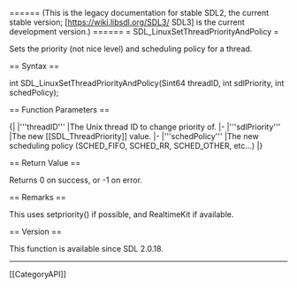 ====== (This is the legacy documentation for stable SDL2, the current stable version; [https://wiki.libsdl.org/SDL3/ SDL3] is the current development version.) ======
= SDL_LinuxSetThreadPriorityAndPolicy =

Sets the priority (not nice level) and scheduling policy for a thread.

== Syntax ==

<syntaxhighlight lang='c'>
int SDL_LinuxSetThreadPriorityAndPolicy(Sint64 threadID, int sdlPriority, int schedPolicy);
</syntaxhighlight>

== Function Parameters ==

{|
|'''threadID'''
|The Unix thread ID to change priority of.
|-
|'''sdlPriority'''
|The new [[SDL_ThreadPriority]] value.
|-
|'''schedPolicy'''
|The new scheduling policy (SCHED_FIFO, SCHED_RR, SCHED_OTHER, etc...)
|}

== Return Value ==

Returns 0 on success, or -1 on error.

== Remarks ==

This uses setpriority() if possible, and RealtimeKit if available.

== Version ==

This function is available since SDL 2.0.18.

----
[[CategoryAPI]]


